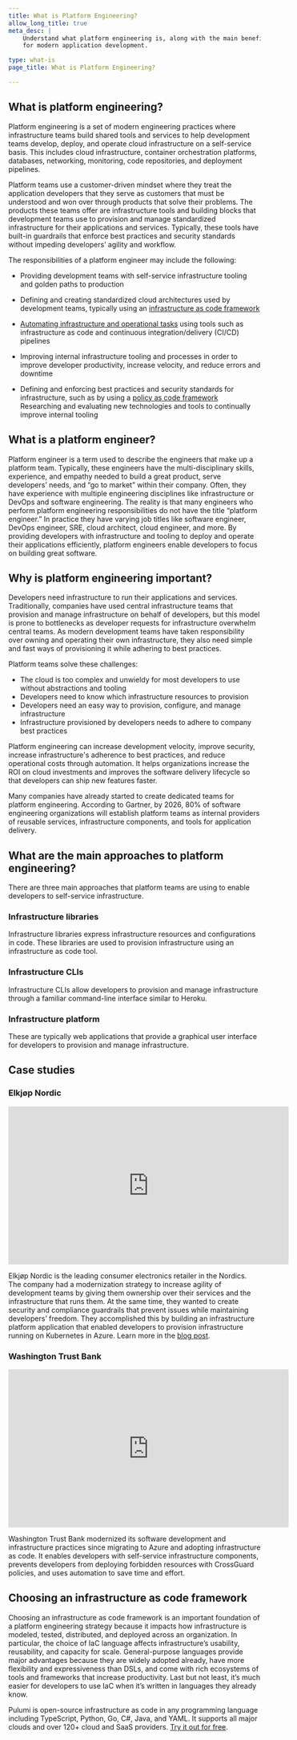```yaml
---
title: What is Platform Engineering?
allow_long_title: true
meta_desc: |
    Understand what platform engineering is, along with the main benefits and importance
    for modern application development.

type: what-is
page_title: What is Platform Engineering?

---
```


## What is platform engineering?

Platform engineering is a set of modern engineering practices where infrastructure teams build shared tools and services to help development teams develop, deploy, and operate cloud infrastructure on a self-service basis. This includes cloud infrastructure, container orchestration platforms, databases, networking, monitoring, code repositories, and deployment pipelines.

Platform teams use a customer-driven mindset where they treat the application developers that they serve as customers that must be understood and won over through products that solve their problems. The products these teams offer are infrastructure tools and building blocks that development teams use to provision and manage standardized infrastructure for their applications and services. Typically, these tools have built-in guardrails that enforce best practices and security standards without impeding developers’ agility and workflow.

The responsibilities of a platform engineer may include the following:

* Providing development teams with self-service infrastructure tooling and golden paths to production

* Defining and creating standardized cloud architectures used by development teams, typically using an [infrastructure as code framework](/what-is/what-is-infrastructure-as-code/)

* [Automating infrastructure and operational tasks](/automation/) using tools such as infrastructure as code and continuous integration/delivery (CI/CD) pipelines

* Improving internal infrastructure tooling and processes in order to improve developer productivity, increase velocity, and reduce errors and downtime

* Defining and enforcing best practices and security standards for infrastructure, such as by using a [policy as code framework](/crossguard)
Researching and evaluating new technologies and tools to continually improve internal tooling

## What is a platform engineer?

Platform engineer is a term used to describe the engineers that make up a platform team. Typically, these engineers have the multi-disciplinary skills, experience, and empathy needed to build a great product, serve developers’ needs, and “go to market” within their company. Often, they have experience with multiple engineering disciplines like infrastructure or DevOps and software engineering. The reality is that many engineers who perform platform engineering responsibilities do not have the title “platform engineer.” In practice they have varying job titles like software engineer, DevOps engineer, SRE, cloud architect, cloud engineer, and more. By providing developers with infrastructure and tooling to deploy and operate their applications efficiently, platform engineers enable developers to focus on building great software.

## Why is platform engineering important?

Developers need infrastructure to run their applications and services. Traditionally, companies have used central infrastructure teams that provision and manage infrastructure on behalf of developers, but this model is prone to bottlenecks as developer requests for infrastructure overwhelm central teams. As modern development teams have taken responsibility over owning and operating their own infrastructure, they also need simple and fast ways of provisioning it while adhering to best practices.

Platform teams solve these challenges:
* The cloud is too complex and unwieldy for most developers to use without abstractions and tooling
* Developers need to know which infrastructure resources to provision
* Developers need an easy way to provision, configure, and manage infrastructure
* Infrastructure provisioned by developers needs to adhere to company best practices

Platform engineering can increase development velocity, improve security, increase infrastructure's adherence to best practices, and reduce operational costs through automation. It helps organizations increase the ROI on cloud investments and improves the software delivery lifecycle so that developers can ship new features faster.

Many companies have already started to create dedicated teams for platform engineering. According to Gartner, by 2026, 80% of software engineering organizations will establish platform teams as internal providers of reusable services, infrastructure components, and tools for application delivery.

## What are the main approaches to platform engineering?

There are three main approaches that platform teams are using to enable developers to self-service infrastructure.

### Infrastructure libraries

Infrastructure libraries express infrastructure resources and configurations in code. These libraries are used to provision infrastructure using an infrastructure as code tool.

### Infrastructure CLIs

Infrastructure CLIs allow developers to provision and manage infrastructure through a familiar command-line interface similar to Heroku.

### Infrastructure platform

These are typically web applications that provide a graphical user interface for developers to provision and manage infrastructure.

## Case studies

### Elkjøp Nordic

<iframe width="560" height="315" src="https://www.youtube.com/embed/aoa_O-rh5KE" title="YouTube video player" frameborder="0" allow="accelerometer; autoplay; clipboard-write; encrypted-media; gyroscope; picture-in-picture; web-share" allowfullscreen></iframe>

Elkjøp Nordic is the leading consumer electronics retailer in the Nordics. The company had a modernization strategy to increase agility of development teams by giving them ownership over their services and the infrastructure that runs them. At the same time, they wanted to create security and compliance guardrails that prevent issues while maintaining developers’ freedom. They accomplished this by building an infrastructure platform application that enabled developers to provision infrastructure running on Kubernetes in Azure. Learn more in the [blog post](/blog/how-elkjop-nordic-enables-developers-to-self-serve-infrastructure/).

### Washington Trust Bank

<iframe width="560" height="315" src="https://www.youtube.com/embed/Q63ZaX340M4" title="YouTube video player" frameborder="0" allow="accelerometer; autoplay; clipboard-write; encrypted-media; gyroscope; picture-in-picture; web-share" allowfullscreen></iframe>

Washington Trust Bank modernized its software development and infrastructure practices since migrating to Azure and adopting infrastructure as code. It enables developers with self-service infrastructure components, prevents developers from deploying forbidden resources with CrossGuard policies, and uses automation to save time and effort.

## Choosing an infrastructure as code framework

Choosing an infrastructure as code framework is an important foundation of a platform engineering strategy because it impacts how infrastructure is modeled, tested, distributed, and deployed across an organization. In particular, the choice of IaC language affects infrastructure’s usability, reusability, and capacity for scale. General-purpose languages provide major advantages because they are widely adopted already, have more flexibility and expressiveness than DSLs, and come with rich ecosystems of tools and frameworks that increase productivity. Last but not least, it’s much easier for developers to use IaC when it’s written in languages they already know.

Pulumi is open-source infrastructure as code in any programming language including TypeScript, Python, Go, C#, Java, and YAML. It supports all major clouds and over 120+ cloud and SaaS providers. [Try it out for free](/docs/get-started/).